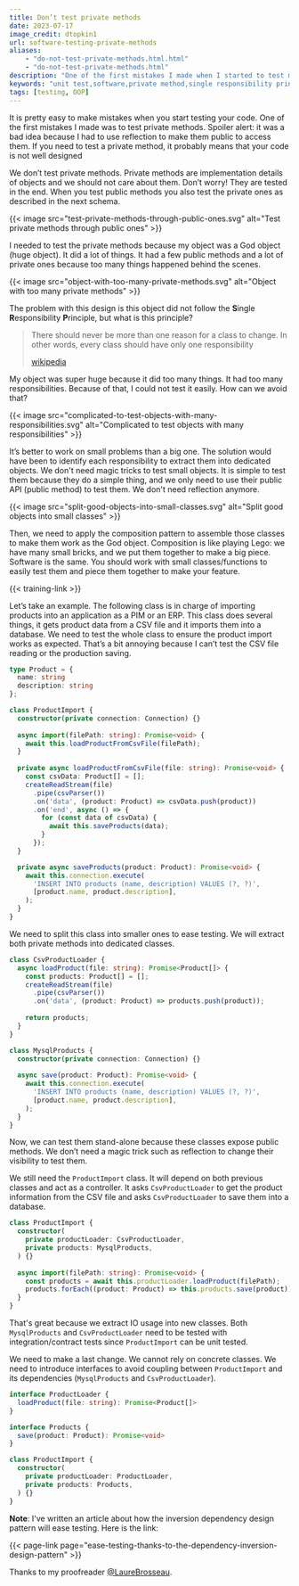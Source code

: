 ```yaml
---
title: Don’t test private methods
date: 2023-07-17
image_credit: dtopkin1
url: software-testing-private-methods
aliases:
    - "do-not-test-private-methods.html.html"
    - "do-not-test-private-methods.html"
description: "One of the first mistakes I made when I started to test my code was to test private methods. Spoiler alert: it was a bad idea! If you need to test a private method, it probably means that your code is not well designed. Private methods are implementation details of objects and we should not care about them. When you test public methods you also test the private ones."
keywords: "unit test,software,private method,single responsibility principle,software testing,testing private methods,SOLID,OOP,dependency injection principle"
tags: [testing, OOP]
---
```


It is pretty easy to make mistakes when you start testing your code. One of the first mistakes I made was to test private methods. Spoiler alert: it was a bad idea because I had to use reflection to make them public to access them. If you need to test a private method, it probably means that your code is not well designed

We don’t test private methods. Private methods are implementation details of objects and we should not care about them. Don’t worry! They are tested in the end. When you test public methods you also test the private ones as described in the next schema.

{{< image src="test-private-methods-through-public-ones.svg" alt="Test private methods through public ones" >}}

I needed to test the private methods because my object was a God object (huge object). It did a lot of things. It had a few public methods and a lot of private ones because too many things happened behind the scenes.

{{< image src="object-with-too-many-private-methods.svg" alt="Object with too many private methods" >}}

The problem with this design is this object did not follow the **S**ingle **R**esponsibility **P**rinciple, but what is this principle?

>There should never be more than one reason for a class to change. In other words, every class should have only one responsibility
>
>[wikipedia](https://en.wikipedia.org/wiki/SOLID)

My object was super huge because it did too many things. It had too many responsibilities. Because of that, I could not test it easily. How can we avoid that?

{{< image src="complicated-to-test-objects-with-many-responsibilities.svg" alt="Complicated to test objects with many responsibilities" >}}

It’s better to work on small problems than a big one. The solution would have been to identify each responsibility to extract them into dedicated objects. We don't need magic tricks to test small objects. It is simple to test them because they do a simple thing, and we only need to use their public API (public method) to test them. We don't need reflection anymore.

{{< image src="split-good-objects-into-small-classes.svg" alt="Split good objects into small classes" >}}

Then, we need to apply the composition pattern to assemble those classes to make them work as the God object. Composition is like playing Lego: we have many small bricks, and we put them together to make a big piece. Software is the same. You should work with small classes/functions to easily test them and piece them together to make your feature.

{{< training-link >}}

Let’s take an example. The following class is in charge of importing products into an application as a PIM or an ERP. This class does several things, it gets product data from a CSV file and it imports them into a database. We need to test the whole class to ensure the product import works as expected. That’s a bit annoying because I can’t test the CSV file reading or the production saving.

```ts
type Product = {
  name: string
  description: string
};

class ProductImport {
  constructor(private connection: Connection) {}
    
  async import(filePath: string): Promise<void> {
    await this.loadProductFromCsvFile(filePath);
  }
  
  private async loadProductFromCsvFile(file: string): Promise<void> {
    const csvData: Product[] = [];
    createReadStream(file)
      .pipe(csvParser())
      .on('data', (product: Product) => csvData.push(product))
      .on('end', async () => {
        for (const data of csvData) {
          await this.saveProducts(data);
        }
      });
  }

  private async saveProducts(product: Product): Promise<void> {
    await this.connection.execute(
      'INSERT INTO products (name, description) VALUES (?, ?)',
      [product.name, product.description],
    );
  }
}
```

We need to split this class into smaller ones to ease testing. We will extract both private methods into dedicated classes.

```ts
class CsvProductLoader {
  async loadProduct(file: string): Promise<Product[]> {
    const products: Product[] = [];
    createReadStream(file)
      .pipe(csvParser())
      .on('data', (product: Product) => products.push(product));
    
    return products;
  }
}

class MysqlProducts {
  constructor(private connection: Connection) {}
    
  async save(product: Product): Promise<void> {
    await this.connection.execute(
      'INSERT INTO products (name, description) VALUES (?, ?)',
      [product.name, product.description],
    );
  }
}
```
Now, we can test them stand-alone because these classes expose public methods. We don’t need a magic trick such as reflection to change their visibility to test them.

We still need the `ProductImport` class. It will depend on both previous classes and act as a controller. It asks `CsvProductLoader` to get the product information from the CSV file and asks `CsvProductLoader` to save them into a database.

```ts
class ProductImport {
  constructor(
    private productLoader: CsvProductLoader,
    private products: MysqlProducts,
  ) {}
    
  async import(filePath: string): Promise<void> {
    const products = await this.productLoader.loadProduct(filePath);
    products.forEach((product: Product) => this.products.save(product));
  }
}
```

That's great because we extract IO usage into new classes. Both `MysqlProducts` and `CsvProductLoader` need to be tested with integration/contract tests since `ProductImport` can be unit tested.

We need to make a last change. We cannot rely on concrete classes. We need to introduce interfaces to avoid coupling between `ProductImport` and its dependencies (`MysqlProducts` and `CsvProductLoader`).

```ts
interface ProductLoader {
  loadProduct(file: string): Promise<Product[]>
}

interface Products {
  save(product: Product): Promise<void>
}

class ProductImport {
  constructor(
    private productLoader: ProductLoader,
    private products: Products,
  ) {}
}
```

**Note**: I've written an article about how the inversion dependency design pattern will ease testing. Here is the link: 

{{< page-link page="ease-testing-thanks-to-the-dependency-inversion-design-pattern" >}}

Thanks to my proofreader [@LaureBrosseau](https://www.linkedin.com/in/laurebrosseau).

